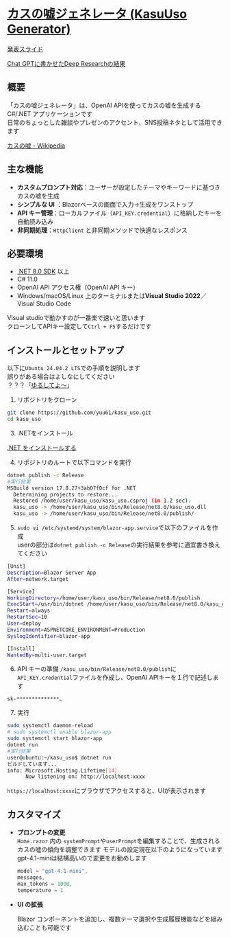 ﻿# [カスの嘘ジェネレータ (KasuUso Generator)](tukushityann.net)

[発表スライド](https://docs.google.com/presentation/d/1MfaHd2M6ElZcYaiWHERlNSd227NUAcXuGQxoyaVsacw/edit?usp=sharing)

[Chat GPTに書かせたDeep Researchの結果](chatgpt.com/s/dr_68687bb085d08191a03f76d22054a73c)

## 概要

「カスの嘘ジェネレータ」は、OpenAI APIを使ってカスの嘘を生成する C#/.NET アプリケーションです  
日常のちょっとした雑談やプレゼンのアクセント、SNS投稿ネタとして活用できます

[カスの嘘 - Wikipedia](ja.wikipedia.org/wiki/%E3%83%80%E3%82%A6%E3%83%8A%E3%83%BC%E7%B3%BB%E3%81%8A%E5%A7%89%E3%81%95%E3%82%93%E3%81%AB%E6%AF%8E%E6%97%A5%E3%82%AB%E3%82%B9%E3%81%AE%E5%98%98%E3%82%92%E6%B5%81%E3%81%97%E8%BE%BC%E3%81%BE%E3%82%8C%E3%82%8B%E9%9F%B3%E5%A3%B0)

## 主な機能

- **カスタムプロンプト対応**：ユーザーが設定したテーマやキーワードに基づきカスの嘘を生成  
- **シンプルな UI** <!--物は言いよう--> ：Blazorベースの画面で入力→生成をワンストップ  
- **API キー管理**：ローカルファイル（`API_KEY.credential`）に格納したキーを自動読み込み  
- **非同期処理**：`HttpClient` と非同期メソッドで快適なレスポンス  

## 必要環境

- [.NET 8.0 SDK](dotnet.microsoft.com/) 以上  
- C# 11.0  
- OpenAI API アクセス権（OpenAI API キー）  
- Windows/macOS/Linux 上のターミナルまたは**Visual Studio 2022**／Visual Studio Code

Visual studioで動かすのが一番楽で速いと思います<br>
クローンしてAPIキー設定して`Ctrl + F5`するだけです

## インストールとセットアップ
以下に`Ubuntu 24.04.2 LTS`での手順を説明します<br>
誤りがある場合はよしなにしてください<br>
  ？？？「[ゆるしてよ～](https://youtu.be/jGWFDZ33UCU?si=eXK2HmKREVZIpQ3v)」

1. リポジトリをクローン
  ```bash
  git clone https://github.com/yuu61/kasu_uso.git
  cd kasu_uso
  ```


3. .NETをインストール

[.NET をインストールする](learn.microsoft.com/ja-jp/dotnet/core/install/)

4. リポジトリのルートで以下コマンドを実行
```bash
dotnet publish -c Release
#実行結果
MSBuild version 17.8.27+3ab07f0cf for .NET
  Determining projects to restore...
  Restored /home/user/kasu_uso/kasu_uso.csproj (in 1.2 sec).
  kasu_uso -> /home/user/kasu_uso/bin/Release/net8.0/kasu_uso.dll
  kasu_uso -> /home/user/kasu_uso/bin/Release/net8.0/publish/
```
5. `sudo vi /etc/systemd/system/blazor-app.service`で以下のファイルを作成<br>userの部分は`dotnet publish -c Release`の実行結果を参考に適宜書き換えてください
```bash
[Unit]
Description=Blazor Server App
After=network.target

[Service]
WorkingDirectory=/home/user/kasu_uso/bin/Release/net8.0/publish
ExecStart=/usr/bin/dotnet /home/user/kasu_uso/bin/Release/net8.0/kasu_uso.dll
Restart=always
RestartSec=10
User=deploy
Environment=ASPNETCORE_ENVIRONMENT=Production
SyslogIdentifier=blazor-app

[Install]
WantedBy=multi-user.target
```
6. API キーの準備
`/kasu_uso/bin/Release/net8.0/publish`に`API_KEY.credential`ファイルを作成し、OpenAI APIキーを１行で記述します
```
sk-**************…
```
7. 実行
```bash
sudo systemctl daemon-reload
# sudo systemctl enable blazor-app
sudo systemctl start blazor-app
dotnet run
#実行結果
user@ubuntu:~/kasu_uso$ dotnet run
ビルドしています...
info: Microsoft.Hosting.Lifetime[14]
      Now listening on: http://localhost:xxxx
```

`https://localhost:xxxx`にブラウザでアクセスすると、UIが表示されます

## カスタマイズ

* **プロンプトの変更**  
  `Home.razor` 内の `systemPrompt`や`userPrompt`を編集することで、生成されるカスの噓の傾向を調整できます
  モデルの設定現在以下のようになっています
  gpt-4.1-miniは結構高いので変更をお勧めします
  ```csharp
  model = "gpt-4.1-mini",
  messages,
  max_tokens = 1000,
  temperature = 1
  ```
* **UI の拡張**

  Blazor コンポーネントを追加し、複数テーマ選択や生成履歴機能などを組み込むことも可能です
